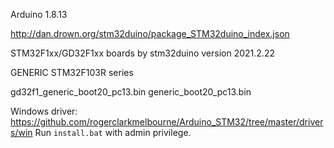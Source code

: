 Arduino 1.8.13

http://dan.drown.org/stm32duino/package_STM32duino_index.json

STM32F1xx/GD32F1xx boards 
by stm32duino version 2021.2.22

  GENERIC STM32F103R series

  gd32f1_generic_boot20_pc13.bin
  generic_boot20_pc13.bin
  
Windows driver: https://github.com/rogerclarkmelbourne/Arduino_STM32/tree/master/drivers/win
Run `install.bat` with admin privilege.
